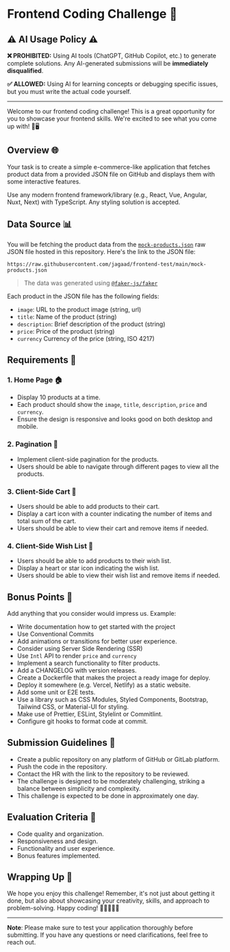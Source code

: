 # Frontend Coding Challenge 🚀

## ⚠️ AI Usage Policy ⚠️

**❌ PROHIBITED:** Using AI tools (ChatGPT, GitHub Copilot, etc.) to generate complete solutions. Any AI-generated submissions will be **immediately disqualified**.

**✅ ALLOWED:** Using AI for learning concepts or debugging specific issues, but you must write the actual code yourself.

---

Welcome to our frontend coding challenge! This is a great opportunity for you to showcase your frontend skills.
We're excited to see what you come up with! 🎨🖥️

## Overview 🌐

Your task is to create a simple e-commerce-like application that fetches product data
from a provided JSON file on GitHub and displays them with some interactive features.

Use any modern frontend framework/library (e.g., React, Vue, Angular, Nuxt, Next) with TypeScript.
Any styling solution is accepted.

## Data Source 📊

You will be fetching the product data from the [`mock-products.json`](mock-products.json) raw JSON file hosted in this repository.
Here's the link to the JSON file:

```text
https://raw.githubusercontent.com/jagaad/frontend-test/main/mock-products.json
```

> The data was generated using [`@faker-js/faker`](https://fakerjs.dev/)

Each product in the JSON file has the following fields:

- `image`: URL to the product image (string, url)
- `title`: Name of the product (string)
- `description`: Brief description of the product (string)
- `price`: Price of the product (string)
- `currency` Currency of the price (string, ISO 4217)

## Requirements 📝

### 1. Home Page 🏠

- Display 10 products at a time.
- Each product should show the `image`, `title`, `description`, `price` and `currency`.
- Ensure the design is responsive and looks good on both desktop and mobile.

### 2. Pagination 📄

- Implement client-side pagination for the products.
- Users should be able to navigate through different pages to view all the products.

### 3. Client-Side Cart 🛒

- Users should be able to add products to their cart.
- Display a cart icon with a counter indicating the number of items and total sum of the cart.
- Users should be able to view their cart and remove items if needed.

### 4. Client-Side Wish List 💖

- Users should be able to add products to their wish list.
- Display a heart or star icon indicating the wish list.
- Users should be able to view their wish list and remove items if needed.

## Bonus Points 🌟

Add anything that you consider would impress us. Example:

- Write documentation how to get started with the project
- Use Conventional Commits
- Add animations or transitions for better user experience.
- Consider using Server Side Rendering (SSR)
- Use `Intl` API to render `price` and `currency`
- Implement a search functionality to filter products.
- Add a CHANGELOG with version releases.
- Create a Dockerfile that makes the project a ready image for deploy.
- Deploy it somewhere (e.g. Vercel, Netlify) as a static website.
- Add some unit or E2E tests.
- Use a library such as CSS Modules, Styled Components, Bootstrap, Tailwind CSS, or Material-UI for styling.
- Make use of Prettier, ESLint, Stylelint or Commitlint.
- Configure git hooks to format code at commit.

## Submission Guidelines 📮

- Create a public repository on any platform of GitHub or GitLab platform.
- Push the code in the repository.
- Contact the HR with the link to the repository to be reviewed.
- The challenge is designed to be moderately challenging, striking a balance between simplicity and complexity.
- This challenge is expected to be done in approximately one day.

## Evaluation Criteria 🧐

- Code quality and organization.
- Responsiveness and design.
- Functionality and user experience.
- Bonus features implemented.

## Wrapping Up 🎁

We hope you enjoy this challenge! Remember, it's not just about getting it done, but also about showcasing your creativity, skills, and approach to problem-solving. Happy coding! 🎉👩‍💻👨‍💻

---

**Note**: Please make sure to test your application thoroughly before submitting. If you have any questions or need clarifications, feel free to reach out.
